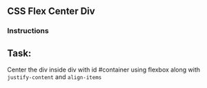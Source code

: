 ## CSS Flex Center Div

### Instructions

## Task:

Center the div inside div with id #container using flexbox along with `justify-content` and `align-items`

